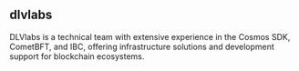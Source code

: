 ## dlvlabs

DLVlabs is a technical team with extensive experience in the Cosmos SDK, CometBFT, and IBC, offering infrastructure solutions and development support for blockchain ecosystems.
